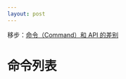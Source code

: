 ```yaml
---
layout: post
---
```


移步：[命令（Command）和 API 的差别](https://github.com/fex-team/kityminder-core/wiki/command#appendchildnode)

# 命令列表

<div id="kityMinderCommand"></div>

<script type="text/javascript" src="{{ "/js/H5ComponentBase.js" | prepend: site.baseurl }}"></script>
<script type="text/javascript" src="{{ "/js/is.js" | prepend: site.vaseurl }}"></script>
<script type="text/javascript" src="{{ "/js/mini_markdown.js" | prepend: site.vaseurl }}"></script>
<script type="text/javascript" src="{{ "/js/H5ComponentkityMinderCommand.js" | prepend: site.baseurl }}"></script>

<script type="text/javascript">
    var data = {
        AppendChildNode: {
            intro: "添加子节点到选中的节点中",
            command: "minder.execCommand('AppendChildNode', textOrData);",
            params: [{
                param: 'textOrData',
                type: 'string|object',
                intro: '要插入的节点的文本或数据'
            }],
            state: {
                get: "var state = minder.queryCommandState('AppendChildNode');",
                value: {
                    0: '当前有选中的节点',
                    '-1': '当前没有选中的节点'
                }
            }
        },
        AppendSiblingNode: {
            intro: "添加选中的节点的兄弟节点",
            command: "minder.execCommand('AppendSiblingNode', textOrData);",
            params: [{
                param: 'textOrData',
                type: 'string|object',
                intro: '要添加的节点的文本或数据'
            }],
            state: {
                get: "var state = minder.queryCommandState('AppendSiblingNode');",
                value: {
                    0: '当前有选中的节点',
                    '-1': '当前没有选中的节点'
                }
            }
        },
        Arrange: {
            intro: "调整选中节点的位置",
            command: "minder.execCommand('Arrange', index);",
            params: [{
                param: 'index',
                type: 'number',
                intro: '调整后节点的新位置'
            }],
            state: {
                get: "var state = minder.queryCommandState('Arrange');",
                value: {
                    0: '当前选中了具有相同父亲的节点',
                    '-1': '其它情况'
                }
            }
        },
        ArrangeDown: {
            intro: "向下调整选中节点的位置",
            keyCode: 'Alt + Down',
            command: "minder.execCommand('ArrangeDown');",
            state: {
                get: "var state = minder.queryCommandState('ArrangeDown');",
                value: {
                    0: '当前选中了具有相同父亲的节点',
                    '-1': '其它情况'
                }
            }
        },
        ArrangeUp: {
            intro: "向上调整选中节点的位置",
            keyCode: 'Alt + Up',
            command: "minder.execCommand('ArrangeUp');",
            state: {
                get: "var state = minder.queryCommandState('ArrangeUp');",
                value: {
                    0: '当前选中了具有相同父亲的节点',
                    '-1': '其它情况'
                }
            }
        },
        Background: {
            intro: "设置选中节点的背景颜色",
            command: "minder.execCommand('Background', color);",
            params: [{
                param: 'color',
                type: 'string',
                intro: '表示颜色的字符串'
            }],
            state: {
                get: "var state = minder.queryCommandState('Background');",
                value: {
                    0: '当前有选中的节点',
                    '-1': '当前没有选中的节点'
                }
            },
            returnValue: "var value = minder.queryCommandValue('Background');",
            tips: "如果只有一个节点选中，返回已选中节点的背景颜色；否则返回 'mixed'"
        },
        Bold: {
            intro: "加粗选中的节点",
            keyCode: 'Ctrl + B',
            command: "minder.execCommand('Bold');",
            state: {
                get: "var state = minder.queryCommandState('Bold');",
                value: {
                    0: '当前有选中的节点',
                    '-1': '当前没有选中的节点',
                    1: '当前已选中的节点已加粗'
                }
            }
        },
        Camera: {
            intro: "设置当前视野的中心位置到某个节点上",
            command: "minder.execCommand('Camera', focusNode, duration);",
            params: [{
                param: 'focusNode',
                type: 'kityminder.MinderNode',
                intro: '要定位的节点'
            },{
                param: 'duration',
                type: 'number',
                intro: '设置视野移动的动画时长（单位 ms），设置为 0 不使用动画'
            }],
            state: {
                get: "var state = minder.queryCommandState('Camera');",
                value: {
                    0: '始终可用',
                }
            }
        },
        ClearStyle: {
            intro: "移除选中节点的样式，包括字体、字号、粗体、斜体、背景色、字体色",
            command: "minder.execCommand('ClearStyle');",
            state: {
                get: "var state = minder.queryCommandState('ClearStyle');",
                value: {
                    0: '当前有选中的节点，并且至少有一个设置了至少一种样式',
                    '-1': '其它情况'
                }
            }
        },
        Copy: {
            intro: "复制当前选中的节点",
            keyCode: 'Ctrl + C',
            command: "minder.execCommand('Copy');",
            state: {
                get: "var state = minder.queryCommandState('Copy');",
                value: {
                    0: '当前有选中的节点',
                    '-1': '当前没有选中的节点'
                }
            }
        },
        CopyStyle: {
            intro: "拷贝选中节点的当前样式，包括字体、字号、粗体、斜体、背景色、字体色",
            command: "minder.execCommand('CopyStyle');",
            state: {
                get: "var state = minder.queryCommandState('CopyStyle');",
                value: {
                    0: '当前有选中的节点',
                    '-1': '当前没有选中的节点'
                }
            }
        },
        Cut: {
            intro: "剪切当前选中的节点",
            keyCode: 'Ctrl + X',
            command: "minder.execCommand('Cut');",
            state: {
                get: "var state = minder.queryCommandState('Cut');",
                value: {
                    0: '当前有选中的节点',
                    '-1': '当前没有选中的节点'
                }
            }
        },
        EditNode: {
            intro: "编辑选中的节点",
            command: "minder.execCommand('EditNode');",
            state: {
                get: "var state = minder.queryCommandState('EditNode');",
                value: {
                    0: '当前有选中的节点',
                    '-1': '当前没有选中的节点'
                }
            }
        },
        Expand: {
            intro: "展开当前选中的节点，保证其可见",
            command: "minder.execCommand('Expand', justParents);",
            params: [{
                param: 'justParents',
                type: 'bool',
                intro: '是否只展开到父亲<br/>* false - （默认）保证选中的节点以及其子树可见<br/>* true - 只保证选中的节点可见，不展开其子树'
            }],            
            state: {
                get: "var state = minder.queryCommandState('Expand');",
                value: {
                    0: '当前有选中的节点',
                    '-1': '当前没有选中的节点'
                }
            }
        },
        ExpandToLevel: {
            intro: "展开脑图到指定的层级",
            command: "minder.execCommand('ExpandToLevel', level);",
            params: [{
                param: 'level',
                type: 'number',
                intro: '指定展开到的层级，最少值为 1。'
            }],            
            state: {
                get: "var state = minder.queryCommandState('ExpandToLevel');",
                value: {
                    0: '一直可用'
                }
            }
        },
        FontFamily: {
            intro: "设置选中节点的字体",
            command: "minder.execCommand('FontFamily', family);",
            params: [{
                param: 'family',
                type: 'string',
                intro: '表示字体的字符串'
            }],            
            state: {
                get: "var state = minder.queryCommandState('FontFamily');",
                value: {
                    0: '当前有选中的节点',
                    '-1': '当前没有选中的节点'
                }
            },
            returnValue: "var value = minder.queryCommandValue('FontFamily');",
            tips: '返回首个选中节点的字体'
        },
        FontSize: {
            intro: "设置选中节点的字体大小",
            command: "minder.execCommand('FontSize', size);",
            params: [{
                param: 'size',
                type: 'number',
                intro: '字体大小（px）'
            }],            
            state: {
                get: "var state = minder.queryCommandState('FontSize');",
                value: {
                    0: '当前有选中的节点',
                    '-1': '当前没有选中的节点'
                }
            },
            returnValue: "var value = minder.queryCommandValue('FontSize');",
            tips: '返回首个选中节点的字体大小'
        },
        ForeColor: {
            intro: "设置选中节点的字体颜色",
            command: "minder.execCommand('ForeColor', color);",
            params: [{
                param: 'color',
                type: 'string',
                intro: '表示颜色的字符串'
            }],            
            state: {
                get: "var state = minder.queryCommandState('ForeColor');",
                value: {
                    0: '当前有选中的节点',
                    '-1': '当前没有选中的节点'
                }
            },
            returnValue: "var value = minder.queryCommandValue('ForeColor');",
            tips: "如果只有一个节点选中，返回已选中节点的字体颜色；否则返回 'mixed'。"
        },
        Hand: {
            intro: "切换抓手状态，抓手状态下，鼠标拖动将拖动视野，而不是创建选区",
            command: "minder.execCommand('Hand');",
            state: {
                get: "var state = minder.queryCommandState('Hand');",
                value: {
                    0: '当前不是抓手状态',
                    1: '当前是抓手状态'
                }
            }
        },
        HyperLink: {
            intro: "为选中的节点添加超链接",
            command: "minder.execCommand('HyperLink', url, title);",
            params: [{
                param: 'url',
                type: 'string',
                intro: '超链接的 URL，设置为 null 移除'
            },{
                param: 'title',
                type: 'string',
                intro: '超链接的说明'
            }],            
            state: {
                get: "var state = minder.queryCommandState('HyperLink');",
                value: {
                    0: '当前有选中的节点',
                    '-1': '当前没有选中的节点'
                }
            },
            returnValue: "var value = minder.queryCommandValue('HyperLink');",
            tips: "返回首个选中节点的超链接信息，JSON 对象： {url: url, title: title}"
        },
        Image: {
            intro: "为选中的节点添加图片",
            command: "minder.execCommand('Image', url, title);",
            params: [{
                param: 'url',
                type: 'string',
                intro: "图片的 URL，设置为空字符串 '' 为移除图片"
            },{
                param: 'title',
                type: 'string',
                intro: '图片的说明'
            }],            
            state: {
                get: "var state = minder.queryCommandState('Image');",
                value: {
                    0: '当前有选中的节点',
                    '-1': '当前没有选中的节点'
                }
            },
            returnValue: "var value = minder.queryCommandValue('Image');",
            tips: "返回首个选中节点的图片信息，JSON 对象： {url: url, title: title}"
        },
        Italic: {
            intro: "加斜选中的节点",
            keyCode: 'Ctrl + I',
            command: "minder.execCommand('Italic');",
            state: {
                get: "var state = minder.queryCommandState('Italic');",
                value: {
                    0: '当前有选中的节点',
                    '-1': '当前没有选中的节点',
                    1: '当前已选中的节点已加斜'
                }
            },
            returnValue: "var value = minder.queryCommandValue('Image');",
            tips: "返回首个选中节点的图片信息，JSON 对象： {url: url, title: title}"
        },
        Layout: {
            intro: "设置选中节点的布局<br>允许使用的布局可以使用 kityminder.Minder.getLayoutList() ",
            command: "minder.execCommand('Layout', name);",
            params: [{
                param: 'name',
                type: 'string',
                intro: '布局的名称，设置为 null 则使用继承或默认的布局'
            }],            
            state: {
                get: "var state = minder.queryCommandState('Layout');",
                value: {
                    0: '当前有选中的节点',
                    '-1': '当前没有选中的节点'
                }
            },
            returnValue: "var value = minder.queryCommandValue('Layout');",
            tips: "返回首个选中节点的布局名称"
        },
        Move: {
            intro: "指定方向移动当前视野",
            command: "minder.execCommand('Move', dir, duration);",
            params: [{
                param: 'dir',
                type: 'string',
                intro: "移动方向<br/>取值为 'left'，视野向左移动一半<br/>取值为 'right'，视野向右移动一半</br>取值为 'up'，视野向上移动一半</br>取值为 'down'，视野向下移动一半"
            },{
                param: 'duration',
                type: 'number',
                intro: '视野移动的动画时长（单位 ms），设置为 0 不使用动画'
            }],            
            state: {
                get: "var state = minder.queryCommandState('Move');",
                value: {
                    0: '始终可用'
                }
            }
        },
        Note: {
            intro: "指定方向移动当前视野",
            command: "minder.execCommand('Note', note);",
            params: [{
                param: 'note',
                type: 'string',
                intro: "要设置的备注信息，设置为 null 则移除备注信息"
            }],            
            state: {
                get: "var state = minder.queryCommandState('Note');",
                value: {
                    0: '当前有选中的节点',
                    '-1': '当前没有选中的节点'
                }
            }
        },
        Paste: {
            intro: "粘贴已复制的节点到每一个当前选中的节点上",
            keyCode: 'Ctrl + V',
            command: "minder.execCommand('Paste');",
            state: {
                get: "var state = minder.queryCommandState('Paste');",
                value: {
                    0: '当前有选中的节点',
                    '-1': '当前没有选中的节点'
                }
            }
        },
        PasteStyle: {
            intro: "粘贴已拷贝的样式到选中的节点上，包括字体、字号、粗体、斜体、背景色、字体色",
            command: "minder.execCommand('PasteStyle');",
            state: {
                get: "var state = minder.queryCommandState('PasteStyle');",
                value: {
                    0: '当前有选中的节点, 并且已经有复制的样式',
                    '-1': '当前没有选中的节点, 或者没有复制的样式'
                }
            }
        },
        Priority: {
            intro: "设置节点的优先级信息",
            command: "minder.execCommand('Priority', value);",
            params: [{
                param: 'value',
                type: 'number',
                intro: '要设置的优先级（添加一个优先级小图标）<br/>取值为 0 移除优先级信息；<br/>取值为 1 - 9 设置优先级，超过 9 的优先级不渲染'
            }],
            state: {
                get: "var state = minder.queryCommandState('Priority');",
                value: {
                    0: '当前有选中的节点',
                    '-1': '当前没有选中的节点'
                }
            }
        },
        Progress: {
            intro: "设置节点的进度信息（添加一个进度小图标）",
            command: "minder.execCommand('Progress', value);",
            params: [{
                param: 'value',
                type: 'number',
                intro: '要设置的进度<br/>取值为 0 移除进度信息；</br>取值为 1 表示未开始；<br/>取值为 2 表示完成 1/8；<br/>取值为 3 表示完成 2/8；<br/>取值为 4 表示完成 3/8；<br/>其余类推，取值为 9 表示全部完成'
            }],
            state: {
                get: "var state = minder.queryCommandState('Progress');",
                value: {
                    0: '当前有选中的节点',
                    '-1': '当前没有选中的节点'
                }
            }
        },
        RemoveNode: {
            intro: "移除选中的节点",
            command: "minder.execCommand('RemoveNode');",
            state: {
                get: "var state = minder.queryCommandState('RemoveNode');",
                value: {
                    0: '当前有选中的节点',
                    '-1': '当前没有选中的节点'
                }
            }
        },
        ResetLayout: {
            intro: "重设选中节点的布局，如果当前没有选中的节点，重设整个脑图的布局",
            command: "minder.execCommand('ResetLayout');",
            state: {
                get: "var state = minder.queryCommandState('ResetLayout');",
                value: {
                    0: '始终可用'
                }
            },
            returnValue: "var value = minder.queryCommandValue('ResetLayout');",
            tips: '返回首个选中节点的布局名称'
        },
        Resource: {
            intro: "设置节点的资源标签",
            command: "minder.execCommand('Resource', resource);",
            params: [{
                param: 'resource',
                type: 'Array<string>',
                intro: '要设置的资源列表，设置为空清除节点的资源标签'
            }],
            returnValue: "var value = minder.queryCommandValue('Resource');",
            tips: '返回当前选中节点中包含的资源（数组）'
        },
        Template: {
            intro: "设置当前脑图的模板",
            command: "minder.execCommand('Template', name);",
            params: [{
                param: 'name',
                type: 'string',
                intro: '模板名称<br/>允许使用的模板可以使用 kityminder.Minder.getTemplateList() 查询'
            }],
            state: {
                get: "var state = minder.queryCommandState('Template');",
                value: {
                    0: '始终可用'
                }
            },
            returnValue: "var value = minder.queryCommandValue('Template');",
            tips: '返回当前的模板名称'
        },
        Theme: {
            intro: "设置当前脑图的主题",
            command: "minder.execCommand('Theme', name);",
            params: [{
                param: 'name',
                type: 'string',
                intro: '主题名称<br/>允许使用的主题可以使用 kityminder.Minder.getThemeList() 查询'
            }],
            state: {
                get: "var state = minder.queryCommandState('Theme');",
                value: {
                    0: '始终可用'
                }
            },
            returnValue: "var value = minder.queryCommandValue('Theme');",
            tips: '返回当前的主题名称'
        },
        Zoom: {
            intro: "缩放当前的视野到一定的比例（百分比）",
            command: "minder.execCommand('Zoom', value);",
            params: [{
                param: 'value',
                type: 'number',
                intro: '设置的比例，取值 100 则为原尺寸'
            }],
            state: {
                get: "var state = minder.queryCommandState('Zoom');",
                value: {
                    0: '始终可用'
                }
            }
        },
        ZoomIn: {
            intro: "放大当前的视野到下一个比例等级（百分比）",
            keyCode: '=',
            command: "minder.execCommand('ZoomIn');",
            state: {
                get: "var state = minder.queryCommandState('ZoomIn');",
                value: {
                    0: '如果当前脑图的配置中还有下一个比例等级',
                    '-1': '其它情况'
                }
            }
        },
        ZoomOut: {
            intro: "缩小当前的视野到上一个比例等级（百分比）",
            keyCode: '-',
            command: "minder.execCommand('ZoomOut');",
            state: {
                get: "var state = minder.queryCommandState('ZoomOut');",
                value: {
                    0: '如果当前脑图的配置中还有上一个比例等级',
                    '-1': '其它情况'
                }
            }
        }
    };
    var kityMinderCommand = new H5ComponentkityMinderCommand('my', {
        type: 'kityMinderCommand',
        data: data
    });

    $('#kityMinderCommand').append(kityMinderCommand);
</script>